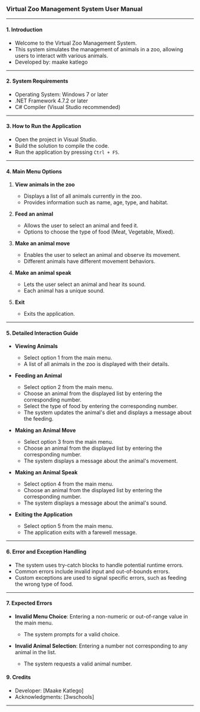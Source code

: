 



### Virtual Zoo Management System User Manual

---

#### 1. Introduction

- Welcome to the Virtual Zoo Management System.
- This system simulates the management of animals in a zoo, allowing users to interact with various animals.
- Developed by: maake katlego

---

#### 2. System Requirements

- Operating System: Windows 7 or later
- .NET Framework 4.7.2 or later
- C# Compiler (Visual Studio recommended)

---

#### 3. How to Run the Application

- Open the project in Visual Studio.
- Build the solution to compile the code.
- Run the application by pressing `Ctrl + F5`.

---

#### 4. Main Menu Options

1. **View animals in the zoo**
   - Displays a list of all animals currently in the zoo.
   - Provides information such as name, age, type, and habitat.

2. **Feed an animal**
   - Allows the user to select an animal and feed it.
   - Options to choose the type of food (Meat, Vegetable, Mixed).

3. **Make an animal move**
   - Enables the user to select an animal and observe its movement.
   - Different animals have different movement behaviors.

4. **Make an animal speak**
   - Lets the user select an animal and hear its sound.
   - Each animal has a unique sound.

5. **Exit**
   - Exits the application.

---

#### 5. Detailed Interaction Guide

- **Viewing Animals**
  - Select option 1 from the main menu.
  - A list of all animals in the zoo is displayed with their details.

- **Feeding an Animal**
  - Select option 2 from the main menu.
  - Choose an animal from the displayed list by entering the corresponding number.
  - Select the type of food by entering the corresponding number.
  - The system updates the animal's diet and displays a message about the feeding.

- **Making an Animal Move**
  - Select option 3 from the main menu.
  - Choose an animal from the displayed list by entering the corresponding number.
  - The system displays a message about the animal's movement.

- **Making an Animal Speak**
  - Select option 4 from the main menu.
  - Choose an animal from the displayed list by entering the corresponding number.
  - The system displays a message about the animal's sound.

- **Exiting the Application**
  - Select option 5 from the main menu.
  - The application exits with a farewell message.

---

#### 6. Error and Exception Handling

- The system uses try-catch blocks to handle potential runtime errors.
- Common errors include invalid input and out-of-bounds errors.
- Custom exceptions are used to signal specific errors, such as feeding the wrong type of food.

---

#### 7. Expected Errors

- **Invalid Menu Choice**: Entering a non-numeric or out-of-range value in the main menu.
  - The system prompts for a valid choice.
  
- **Invalid Animal Selection**: Entering a number not corresponding to any animal in the list.
  - The system requests a valid animal number.




#### 9. Credits

- Developer: [Maake Katlego]
- Acknowledgments: [3wschools]

---


